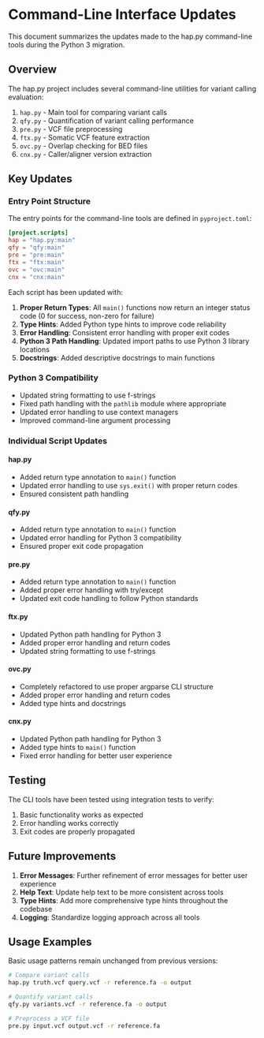 # Command-Line Interface Updates

This document summarizes the updates made to the hap.py command-line tools during the Python 3 migration.

## Overview

The hap.py project includes several command-line utilities for variant calling evaluation:

1. `hap.py` - Main tool for comparing variant calls
2. `qfy.py` - Quantification of variant calling performance
3. `pre.py` - VCF file preprocessing
4. `ftx.py` - Somatic VCF feature extraction
5. `ovc.py` - Overlap checking for BED files
6. `cnx.py` - Caller/aligner version extraction

## Key Updates

### Entry Point Structure

The entry points for the command-line tools are defined in `pyproject.toml`:

```toml
[project.scripts]
hap = "hap.py:main"
qfy = "qfy:main"
pre = "pre:main"
ftx = "ftx:main"
ovc = "ovc:main"
cnx = "cnx:main"
```

Each script has been updated with:

1. **Proper Return Types**: All `main()` functions now return an integer status code (0 for success, non-zero for failure)
2. **Type Hints**: Added Python type hints to improve code reliability
3. **Error Handling**: Consistent error handling with proper exit codes
4. **Python 3 Path Handling**: Updated import paths to use Python 3 library locations
5. **Docstrings**: Added descriptive docstrings to main functions

### Python 3 Compatibility

- Updated string formatting to use f-strings
- Fixed path handling with the `pathlib` module where appropriate
- Updated error handling to use context managers
- Improved command-line argument processing

### Individual Script Updates

#### hap.py

- Added return type annotation to `main()` function
- Updated error handling to use `sys.exit()` with proper return codes
- Ensured consistent path handling

#### qfy.py

- Added return type annotation to `main()` function
- Updated error handling for Python 3 compatibility
- Ensured proper exit code propagation

#### pre.py

- Added return type annotation to `main()` function
- Added proper error handling with try/except
- Updated exit code handling to follow Python standards

#### ftx.py

- Updated Python path handling for Python 3
- Added proper error handling and return codes
- Updated string formatting to use f-strings

#### ovc.py

- Completely refactored to use proper argparse CLI structure
- Added proper error handling and return codes
- Added type hints and docstrings

#### cnx.py

- Updated Python path handling for Python 3
- Added type hints to `main()` function
- Fixed error handling for better user experience

## Testing

The CLI tools have been tested using integration tests to verify:

1. Basic functionality works as expected
2. Error handling works correctly
3. Exit codes are properly propagated

## Future Improvements

1. **Error Messages**: Further refinement of error messages for better user experience
2. **Help Text**: Update help text to be more consistent across tools
3. **Type Hints**: Add more comprehensive type hints throughout the codebase
4. **Logging**: Standardize logging approach across all tools

## Usage Examples

Basic usage patterns remain unchanged from previous versions:

```bash
# Compare variant calls
hap.py truth.vcf query.vcf -r reference.fa -o output

# Quantify variant calls
qfy.py variants.vcf -r reference.fa -o output

# Preprocess a VCF file
pre.py input.vcf output.vcf -r reference.fa
```
